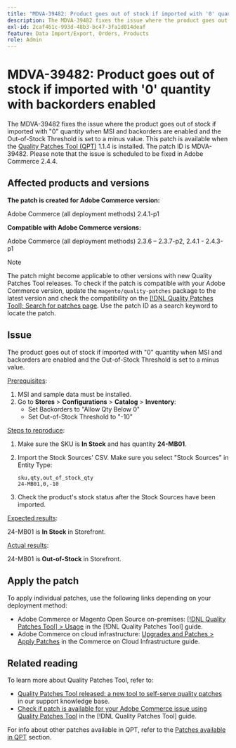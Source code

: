 ```yaml
---
title: "MDVA-39482: Product goes out of stock if imported with '0' quantity with backorders enabled"
description: The MDVA-39482 fixes the issue where the product goes out of stock if imported with "0" quantity when MSI and backorders are enabled and the Out-of-Stock Threshold is set to a minus value. This patch is available when the [Quality Patches Tool (QPT)](https://devdocs.magento.com/guides/v2.4/comp-mgr/patching.html#mqp) 1.1.4 is installed. The patch ID is MDVA-39482. Please note that the issue is scheduled to be fixed in Adobe Commerce 2.4.4.
exl-id: 2caf461c-993d-48b3-bc47-3fa1d014deaf
feature: Data Import/Export, Orders, Products
role: Admin
---
```

# MDVA-39482: Product goes out of stock if imported with '0' quantity with backorders enabled

The MDVA-39482 fixes the issue where the product goes out of stock if imported with "0" quantity when MSI and backorders are enabled and the Out-of-Stock Threshold is set to a minus value. This patch is available when the [Quality Patches Tool (QPT)](https://devdocs.magento.com/guides/v2.4/comp-mgr/patching.html#mqp) 1.1.4 is installed. The patch ID is MDVA-39482. Please note that the issue is scheduled to be fixed in Adobe Commerce 2.4.4.

## Affected products and versions

**The patch is created for Adobe Commerce version:**

Adobe Commerce (all deployment methods) 2.4.1-p1

**Compatible with Adobe Commerce versions:**

Adobe Commerce (all deployment methods) 2.3.6 &ndash;  2.3.7-p2, 2.4.1 - 2.4.3-p1

>[!NOTE]
>
>The patch might become applicable to other versions with new Quality Patches Tool releases. To check if the patch is compatible with your Adobe Commerce version, update the `magento/quality-patches` package to the latest version and check the compatibility on the [[!DNL Quality Patches Tool]: Search for patches page](https://experienceleague.adobe.com/en/docs/commerce-knowledge-base/kb/announcements/commerce-announcements/magento-quality-patches-released-new-tool-to-self-serve-quality-patches). Use the patch ID as a search keyword to locate the patch.

## Issue

The product goes out of stock if imported with "0" quantity when MSI and backorders are enabled and the Out-of-Stock Threshold is set to a minus value.

<u>Prerequisites</u>:

1. MSI and sample data must be installed.
1. Go to **Stores** > **Configurations** > **Catalog** > **Inventory**:
    * Set Backorders to "Allow Qty Below 0"
    * Set Out-of-Stock Threshold to "-10"

<u>Steps to reproduce</u>:

1. Make sure the SKU is **In Stock** and has quantity **24-MB01**.
1. Import the Stock Sources' CSV. Make sure you select "Stock Sources" in Entity Type:

    ```code panel
    sku,qty,out_of_stock_qty
    24-MB01,0,-10
    ```
    
1. Check the product's stock status after the Stock Sources have been imported.

<u>Expected results</u>:

24-MB01 is **In Stock** in Storefront.

<u>Actual results</u>:

24-MB01 is **Out-of-Stock** in Storefront.

## Apply the patch

To apply individual patches, use the following links depending on your deployment method:

* Adobe Commerce or Magento Open Source on-premises: [[!DNL Quality Patches Tool] > Usage](/help/tools/quality-patches-tool/usage.md) in the [!DNL Quality Patches Tool] guide.
* Adobe Commerce on cloud infrastructure: [Upgrades and Patches > Apply Patches](https://experienceleague.adobe.com/docs/commerce-cloud-service/user-guide/develop/upgrade/apply-patches.html) in the Commerce on Cloud Infrastructure guide.

## Related reading

To learn more about Quality Patches Tool, refer to:

* [Quality Patches Tool released: a new tool to self-serve quality patches](https://experienceleague.adobe.com/en/docs/commerce-knowledge-base/kb/announcements/commerce-announcements/magento-quality-patches-released-new-tool-to-self-serve-quality-patches) in our support knowledge base.
* [Check if patch is available for your Adobe Commerce issue using Quality Patches Tool](/help/tools/quality-patches-tool/patches-available-in-qpt/check-patch-for-magento-issue-with-magento-quality-patches.md) in the [!DNL Quality Patches Tool] guide.

For info about other patches available in QPT, refer to the [Patches available in QPT](https://support.magento.com/hc/en-us/sections/360010506631-Patches-available-in-QPT-tool-) section.
